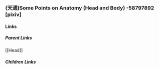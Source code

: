 ### (天通)Some Points on Anatomy (Head and Body) -58797892 [pixiv]
#### Links
##### Parent Links
[[Head]]
##### Children Links
